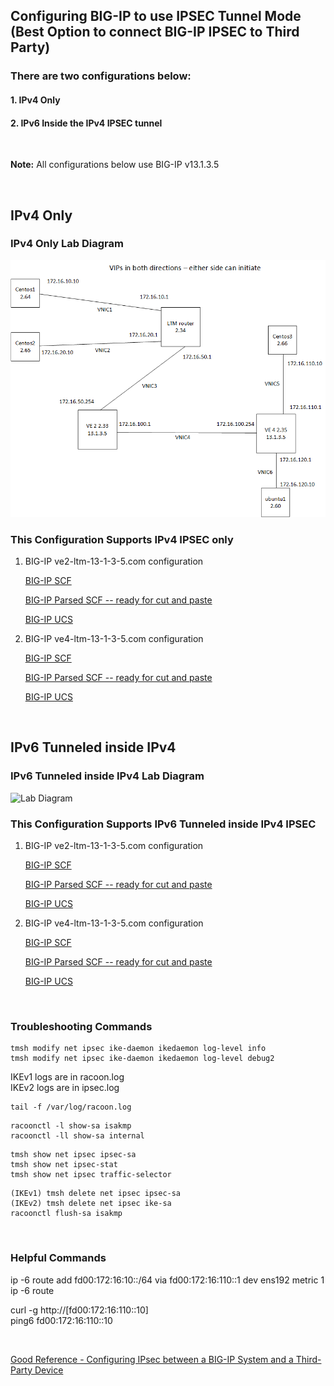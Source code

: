 ## Configuring BIG-IP to use IPSEC Tunnel Mode (Best Option to connect BIG-IP IPSEC to Third Party)  

### There are two configurations below:  
#### 1. IPv4 Only
#### 2. IPv6 Inside the IPv4 IPSEC tunnel
<br/>  

__Note:__ All configurations below use BIG-IP v13.1.3.5  


<br/>  

## IPv4 Only  

### IPv4 Only Lab Diagram  

![Lab Diagram](https://github.com/grmarxer/Misc-Documentation/blob/master/IPSEC/diagram/ipsec_lab_ipv4_only.png)  


###  This Configuration Supports IPv4 IPSEC only  

1. BIG-IP ve2-ltm-13-1-3-5.com configuration  

    [BIG-IP SCF](https://github.com/grmarxer/Misc-Documentation/tree/master/IPSEC/configurations/ve2-ltm-13-1-3-5_IPv4-only.txt)  

    [BIG-IP Parsed SCF -- ready for cut and paste](https://github.com/grmarxer/Misc-Documentation/tree/master/IPSEC/configurations/ve2-ltm-13-1-3-5_IPv4_only_parsed.txt)  

    [BIG-IP UCS](https://github.com/grmarxer/Misc-Documentation/tree/master/IPSEC/configurations/ve2-ltm-13-1-3-5.com-IPv4-only.ucs)  

2. BIG-IP ve4-ltm-13-1-3-5.com configuration

    [BIG-IP SCF](https://github.com/grmarxer/Misc-Documentation/tree/master/IPSEC/configurations/ve4-ltm-13-1-3-5_IPv4_only.txt)  

    [BIG-IP Parsed SCF -- ready for cut and paste](https://github.com/grmarxer/Misc-Documentation/tree/master/IPSEC/configurations/ve4-ltm-13-1-3-5_IPv4_only_parsed.txt)  

    [BIG-IP UCS](https://github.com/grmarxer/Misc-Documentation/tree/master/IPSEC/configurations/ve4-ltm-13-1-3-5.com-IPv4-only.ucs)  


<br/>  

## IPv6 Tunneled inside IPv4  

### IPv6 Tunneled inside IPv4 Lab Diagram  

![Lab Diagram](https://github.com/grmarxer/Misc-Documentation/tree/master/IPSEC/diagram/ipsec_lab_IPv6_inside_ipv4.png)  


###  This Configuration Supports IPv6 Tunneled inside IPv4 IPSEC  

1. BIG-IP ve2-ltm-13-1-3-5.com configuration  

    [BIG-IP SCF](https://github.com/grmarxer/Misc-Documentation/tree/master/IPSEC/configurations/ve2-ltm-13-1-3-5_IPv6_inside_IPv4_IPSEC_tunnel.txt.txt)  

    [BIG-IP Parsed SCF -- ready for cut and paste](https://github.com/grmarxer/Misc-Documentation/tree/master/IPSEC/configurations/ve2-ltm-13-1-3-5_IPv4_only_parsed.txt)  

    [BIG-IP UCS](https://github.com/grmarxer/Misc-Documentation/tree/master/IPSEC/configurations/ve2-ltm-13-1-3-5.com-ipv6-in-ipv4-tunnel.ucs)  

2. BIG-IP ve4-ltm-13-1-3-5.com configuration

    [BIG-IP SCF](https://github.com/grmarxer/Misc-Documentation/tree/master/IPSEC/configurations/ve4-ltm-13-1-3-5_IPv6_inside_IPv4_IPSEC_tunnel.txt.txt)  

    [BIG-IP Parsed SCF -- ready for cut and paste](https://github.com/grmarxer/Misc-Documentation/tree/master/IPSEC/configurations/ve4-ltm-13-1-3-5_IPv4_only_parsed.txt)  

    [BIG-IP UCS](https://github.com/grmarxer/Misc-Documentation/tree/master/IPSEC/configurations/ve4-ltm-13-1-3-5.com-ipv6-in-ipv4-ipsec-tunnel.ucs)  

<br/>  

### Troubleshooting Commands
```
tmsh modify net ipsec ike-daemon ikedaemon log-level info
tmsh modify net ipsec ike-daemon ikedaemon log-level debug2
```  

IKEv1 logs are in racoon.log  
IKEv2 logs are in ipsec.log
```
tail -f /var/log/racoon.log
```  
```
racoonctl -l show-sa isakmp
racoonctl -ll show-sa internal
```  
```
tmsh show net ipsec ipsec-sa
tmsh show net ipsec-stat
tmsh show net ipsec traffic-selector
```  
```
(IKEv1) tmsh delete net ipsec ipsec-sa
(IKEv2) tmsh delete net ipsec ike-sa
racoonctl flush-sa isakmp
```  

<br/>  

### Helpful Commands  

ip -6 route add fd00:172:16:10::/64 via fd00:172:16:110::1 dev ens192 metric 1  
ip -6 route  

curl -g http://[fd00:172:16:110::10]  
ping6 fd00:172:16:110::10  


<br/>  

[Good Reference - Configuring IPsec between a BIG-IP System and a Third-Party Device](https://techdocs.f5.com/kb/en-us/products/big-ip_ltm/manuals/product/bigip-tmos-tunnels-ipsec-13-0-0/10.html)  


